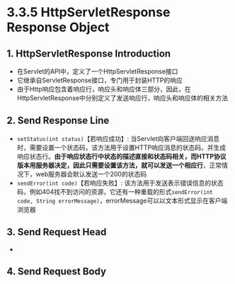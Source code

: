 # 3.3.5 HttpServletResponse Response Object

## 1. HttpServletResponse Introduction

* 在Servlet的API中，定义了一个HttpServletResponse接口
* 它继承自ServletResponse接口，专门用于封装HTTP的响应
* 由于Http响应包含着响应行，响应头和响应体三部分，因此，在HttpServletResponse中分别定义了发送响应行，响应头和响应体的相关方法

## 2. Send Response Line

* `setStatus(int status)`【若响应成功】: 当Servlet向客户端回送响应消息时，需要设置一个状态码，该方法用于设置HTTP响应消息的状态码，并生成响应状态行。**由于响应状态行中状态的描述直接和状态码相关，而HTTP协议版本用服务器决定，因此只需要设置该方法，就可以发送一个相应行**，正常情况下，web服务器会默认发送一个200的状态码
* `sendError(int code)`【若响应失败】: 该方法用于发送表示错误信息的状态码，例如404找不到访问的资源，它还有一种重载的形式`sendError(int code, String errorMessage)`，errorMessage可以以文本形式显示在客户端浏览器

## 3. Send Request Head

* 
## 4. Send Request Body



